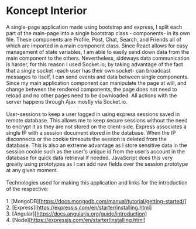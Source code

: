 # Koncept Interior

A single-page application made using bootstrap and express, I split each part of the main-page into a single
bootstrap class - components- in its own file. These components are Profile, Post, Chat, Search, and Friends
all of which are imported in a main component class. Since React allows
for easy management of state variables, I am able to easily send down data from the main
component to the others. Nevertheless, sideways data communication is harder, for this
reason I used Socket.io; by taking advantage of the fact that a single socket -each user has
their own socket- can broadcast messages to itself, I can send events and data between single
components. Since my main application component can manipulate the page at will, and
change between the rendered components, the page does not need to reload and no other
pages need to be downloaded. All actions with the server happens through Ajax mostly via
Socket.io.
<br/>
<br/>
   User-sessions to keep a user logged in using express sessions saved in remote
database. This allows me to keep secure sessions without the need to encrypt it as they are not
stored on the client-side. Express associates a single IP with a session document stored in the
database. When the IP disconnects or the cookie timeouts the session is deleted from the
database. This is also an extreme advantage as I store sensitive data in the session cookie
such as the user&#39;s unique id from the user’s account in the database for quick data retrieval if
needed. JavaScript does this very greatly using prototypes as I can add new fields over the
session prototype at any given moment.
<br/>
<br/>
Technologies used for making this application and links for the introduction of the respective:
<br/>
<br/>
    1. [MongoDB][https://docs.mongodb.com/manual/tutorial/getting-started/]
    <br/>
    2. [Express][https://expressjs.com/en/starter/installing.html]
    <br/>
    3. [Angular][https://docs.angularjs.org/guide/introduction]
    <br/>
    4. [Node][https://expressjs.com/en/starter/installing.html]
